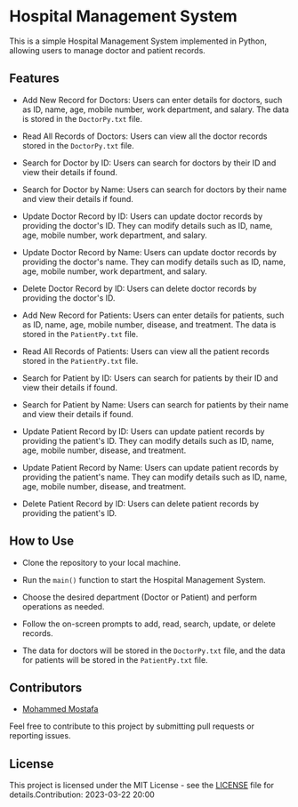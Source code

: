 
# Hospital Management System

This is a simple Hospital Management System implemented in Python, allowing users to manage doctor and patient records.

## Features

* Add New Record for Doctors: Users can enter details for doctors, such as ID, name, age, mobile number, work department, and salary. The data is stored in the `DoctorPy.txt` file.

* Read All Records of Doctors: Users can view all the doctor records stored in the `DoctorPy.txt` file.

* Search for Doctor by ID: Users can search for doctors by their ID and view their details if found.

* Search for Doctor by Name: Users can search for doctors by their name and view their details if found.

* Update Doctor Record by ID: Users can update doctor records by providing the doctor's ID. They can modify details such as ID, name, age, mobile number, work department, and salary.

* Update Doctor Record by Name: Users can update doctor records by providing the doctor's name. They can modify details such as ID, name, age, mobile number, work department, and salary.

* Delete Doctor Record by ID: Users can delete doctor records by providing the doctor's ID.

* Add New Record for Patients: Users can enter details for patients, such as ID, name, age, mobile number, disease, and treatment. The data is stored in the `PatientPy.txt` file.

* Read All Records of Patients: Users can view all the patient records stored in the `PatientPy.txt` file.

* Search for Patient by ID: Users can search for patients by their ID and view their details if found.

* Search for Patient by Name: Users can search for patients by their name and view their details if found.

* Update Patient Record by ID: Users can update patient records by providing the patient's ID. They can modify details such as ID, name, age, mobile number, disease, and treatment.

* Update Patient Record by Name: Users can update patient records by providing the patient's name. They can modify details such as ID, name, age, mobile number, disease, and treatment.

* Delete Patient Record by ID: Users can delete patient records by providing the patient's ID.

## How to Use

* Clone the repository to your local machine.

* Run the `main()` function to start the Hospital Management System.

* Choose the desired department (Doctor or Patient) and perform operations as needed.

* Follow the on-screen prompts to add, read, search, update, or delete records.

* The data for doctors will be stored in the `DoctorPy.txt` file, and the data for patients will be stored in the `PatientPy.txt` file.

## Contributors

- [Mohammed Mostafa](https://github.com/mohammedd20)

Feel free to contribute to this project by submitting pull requests or reporting issues.

## License

This project is licensed under the MIT License - see the [LICENSE](https://github.com/mohammed-mostafa-nazih-elsayed/hospital-system-py/blob/main/LICENSE.txt) file for details.Contribution: 2023-03-22 20:00


